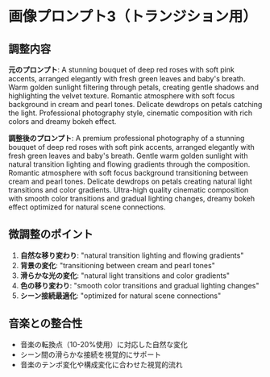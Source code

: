 # 画像プロンプト3（トランジション用）

## 調整内容
**元のプロンプト**:
A stunning bouquet of deep red roses with soft pink accents, arranged elegantly with fresh green leaves and baby's breath. Warm golden sunlight filtering through petals, creating gentle shadows and highlighting the velvet texture. Romantic atmosphere with soft focus background in cream and pearl tones. Delicate dewdrops on petals catching the light. Professional photography style, cinematic composition with rich colors and dreamy bokeh effect.

**調整後のプロンプト**:
A premium professional photography of a stunning bouquet of deep red roses with soft pink accents, arranged elegantly with fresh green leaves and baby's breath. Gentle warm golden sunlight with natural transition lighting and flowing gradients through the composition. Romantic atmosphere with soft focus background transitioning between cream and pearl tones. Delicate dewdrops on petals creating natural light transitions and color gradients. Ultra-high quality cinematic composition with smooth color transitions and gradual lighting changes, dreamy bokeh effect optimized for natural scene connections.

## 微調整のポイント
1. **自然な移り変わり**: "natural transition lighting and flowing gradients"
2. **背景の変化**: "transitioning between cream and pearl tones"
3. **滑らかな光の変化**: "natural light transitions and color gradients"
4. **色の移り変わり**: "smooth color transitions and gradual lighting changes"
5. **シーン接続最適化**: "optimized for natural scene connections"

## 音楽との整合性
- 音楽の転換点（10-20%使用）に対応した自然な変化
- シーン間の滑らかな接続を視覚的にサポート
- 音楽のテンポ変化や構成変化に合わせた視覚的流れ